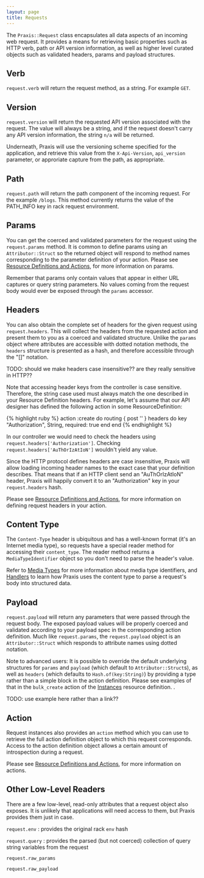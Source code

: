 ```yaml
---
layout: page
title: Requests
---
```

The `Praxis::Request` class encapsulates all data aspects of an incoming web
request. It provides a means for retrieving basic properties such as HTTP verb,
path or API version information, as well as higher level curated objects such
as validated headers, params and payload structures.

## Verb

`request.verb` will return the request method, as a string. For example
`GET`.

## Version

`request.version` will return the requested API version associated with the
request. The value will always be a string, and if the request doesn't carry
any API version information, the string `n/a` will be returned. 

Underneath, Praxis will use the versioning scheme specified for the application,
and retrieve this value from the `X-Api-Version`, `api_version` parameter, or 
approriate capture from the path, as appropriate.


## Path

`request.path` will return the path component of the incoming request. For the
example `/blogs`. This method currently returns the value of the PATH_INFO key
in rack request environment.


## Params

You can get the coerced and validated parameters for the request using the
`request.params` method. It is common to define params using an
`Attributor::Struct` so the returned object will respond to method names
corresponding to the parameter definition of your action. Please see [Resource
Definitions and Actions](../resource-definitions/), for more information on
params.

Remember that params only contain values that appear in either URL captures or
query string parameters. No values coming from the request body would ever be
exposed through the `params` accessor.

## Headers

You can also obtain the complete set of headers for the given request using
`request.headers`. This will collect the headers from the requested action and
present them to you as a coerced and validated structure. Unlike the `params` 
object where attributes are accessible with dotted notation methods, the `headers` structure 
is presented as a hash, and therefore accessible through the "[]" notation.

TODO: should we make headers case insensitive?? are they really sensitive in HTTP??

Note that accessing header keys from the controller is case sensitive. Therefore, the string case 
used must always match the one described in your Resource Definition headers. For
example, let's assume that our API designer has defined the following action in some ResourceDefinition:

{% highlight ruby %}
action :create do
  routing { post '' }
  headers do
    key "Authorization", String, required: true
  end
end
{% endhighlight %}



In our controller we would need to check the headers using `request.headers['Authorization']`. Checking `request.headers['AuThOrIzAtIoN']` wouldn't yield any value.

Since the HTTP protocol defines headers are case insensitive, Praxis will allow loading 
incoming header names to the exact case that your definition describes. That
means that if an HTTP client send an "AuThOrIzAtIoN" header, Praxis will happily convert it to 
an "Authorization" key in your `request.headers` hash.

Please see [Resource Definitions and Actions](../resource-definitions/), for
more information on defining request headers in your action.

## Content Type

The `Content-Type` header is ubiquitous and has a well-known format (it's an Internet media type),
so requests have a special reader method for accessing their `content_type`. The reader method
returns a `MediaTypeIdentifier` object so you don't need to parse the header's value.

Refer to [Media Types](../media_types/) for more information about media type identifiers, and
[Handlers](../handlers/) to learn how Praxis uses the content type to parse a request's body
into structured data.

## Payload

`request.payload` will return any parameters that were passed through the
request body. The exposed payload values will be properly coerced and validated according 
to your payload spec in the corresponding action definition. Much like `request.params`, the 
`request.payload` object is an `Attributor::Struct` which responds to attribute names 
using dotted notation.

Note to advanced users: It is possible to override the default underlying structures for `params` 
and `payload` (which default to `Attributor::Struct`s), as well as `headers` (which defaults to `Hash.of(key:String)`) by providing a type rather than a simple block in the action definition. Please see
examples of that in the `bulk_create` action of the [Instances](https://github.com/rightscale/praxis/blob/master/spec/spec_app/design/resources/instances.rb) resource definition.
.

TODO: use example here rather than a link??

## Action

Request instances also provides an `action` method which you can use to
retrieve the full action definition object to which this request corresponds.
Access to the action definition object allows a certain amount of introspection
during a request.

Please see [Resource Definitions and Actions](../resource-definitions/), for
more information on actions.

## Other Low-Level Readers

There are a few low-level, read-only attributes that a request object also
exposes. It is unlikely that applications will need access to them, but Praxis
provides them just in case.

`request.env`
: provides the original rack `env` hash

`request.query`
: provides the parsed (but not coerced) collection of query string variables from the request

`request.raw_params`

`request.raw_payload`
